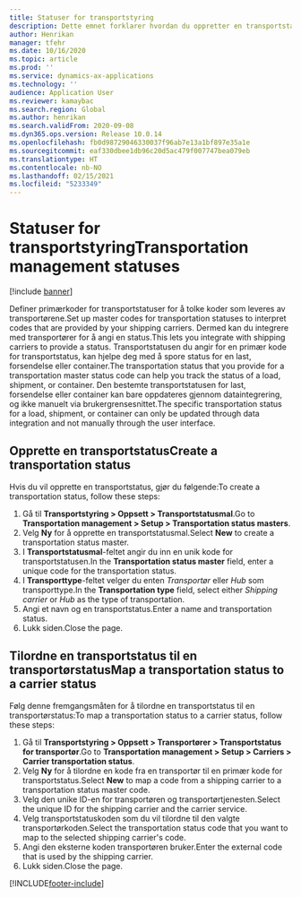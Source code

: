 ```yaml
---
title: Statuser for transportstyring
description: Dette emnet forklarer hvordan du oppretter en transportstatus og tilordner statusen til en transportørstatus.
author: Henrikan
manager: tfehr
ms.date: 10/16/2020
ms.topic: article
ms.prod: ''
ms.service: dynamics-ax-applications
ms.technology: ''
audience: Application User
ms.reviewer: kamaybac
ms.search.region: Global
ms.author: henrikan
ms.search.validFrom: 2020-09-08
ms.dyn365.ops.version: Release 10.0.14
ms.openlocfilehash: fb0d98729046330037f96ab7e13a1bf897e35a1e
ms.sourcegitcommit: eaf330dbee1db96c20d5ac479f007747bea079eb
ms.translationtype: HT
ms.contentlocale: nb-NO
ms.lasthandoff: 02/15/2021
ms.locfileid: "5233349"
---
```

# <a name="transportation-management-statuses"></a><span data-ttu-id="9c1d3-103">Statuser for transportstyring</span><span class="sxs-lookup"><span data-stu-id="9c1d3-103">Transportation management statuses</span></span>

[!include [banner](../includes/banner.md)]

<span data-ttu-id="9c1d3-104">Definer primærkoder for transportstatuser for å tolke koder som leveres av transportørene.</span><span class="sxs-lookup"><span data-stu-id="9c1d3-104">Set up master codes for transportation statuses to interpret codes that are provided by your shipping carriers.</span></span> <span data-ttu-id="9c1d3-105">Dermed kan du integrere med transportører for å angi en status.</span><span class="sxs-lookup"><span data-stu-id="9c1d3-105">This lets you integrate with shipping carriers to provide a status.</span></span> <span data-ttu-id="9c1d3-106">Transportstatusen du angir for en primær kode for transportstatus, kan hjelpe deg med å spore status for en last, forsendelse eller container.</span><span class="sxs-lookup"><span data-stu-id="9c1d3-106">The transportation status that you provide for a transportation master status code can help you track the status of a load, shipment, or container.</span></span> <span data-ttu-id="9c1d3-107">Den bestemte transportstatusen for last, forsendelse eller container kan bare oppdateres gjennom dataintegrering, og ikke manuelt via brukergrensesnittet.</span><span class="sxs-lookup"><span data-stu-id="9c1d3-107">The specific transportation status for a load, shipment, or container can only be updated through data integration and not manually through the user interface.</span></span>

## <a name="create-a-transportation-status"></a><span data-ttu-id="9c1d3-108">Opprette en transportstatus</span><span class="sxs-lookup"><span data-stu-id="9c1d3-108">Create a transportation status</span></span>

<span data-ttu-id="9c1d3-109">Hvis du vil opprette en transportstatus, gjør du følgende:</span><span class="sxs-lookup"><span data-stu-id="9c1d3-109">To create a transportation status, follow these steps:</span></span>

1. <span data-ttu-id="9c1d3-110">Gå til **Transportstyring \> Oppsett \> Transportstatusmal**.</span><span class="sxs-lookup"><span data-stu-id="9c1d3-110">Go to **Transportation management \> Setup \> Transportation status masters**.</span></span>
1. <span data-ttu-id="9c1d3-111">Velg **Ny** for å opprette en transportstatusmal.</span><span class="sxs-lookup"><span data-stu-id="9c1d3-111">Select **New** to create a transportation status master.</span></span>
1. <span data-ttu-id="9c1d3-112">I **Transportstatusmal**-feltet angir du inn en unik kode for transportstatusen.</span><span class="sxs-lookup"><span data-stu-id="9c1d3-112">In the **Transportation status master** field, enter a unique code for the transportation status.</span></span>
1. <span data-ttu-id="9c1d3-113">I **Transporttype**-feltet velger du enten *Transportør* eller *Hub* som transporttype.</span><span class="sxs-lookup"><span data-stu-id="9c1d3-113">In the **Transportation type** field, select either *Shipping carrier* or *Hub* as the type of transportation.</span></span>
1. <span data-ttu-id="9c1d3-114">Angi et navn og en transportstatus.</span><span class="sxs-lookup"><span data-stu-id="9c1d3-114">Enter a name and transportation status.</span></span>
1. <span data-ttu-id="9c1d3-115">Lukk siden.</span><span class="sxs-lookup"><span data-stu-id="9c1d3-115">Close the page.</span></span>

## <a name="map-a-transportation-status-to-a-carrier-status"></a><span data-ttu-id="9c1d3-116">Tilordne en transportstatus til en transportørstatus</span><span class="sxs-lookup"><span data-stu-id="9c1d3-116">Map a transportation status to a carrier status</span></span>

<span data-ttu-id="9c1d3-117">Følg denne fremgangsmåten for å tilordne en transportstatus til en transportørstatus:</span><span class="sxs-lookup"><span data-stu-id="9c1d3-117">To map a transportation status to a carrier status, follow these steps:</span></span>

1. <span data-ttu-id="9c1d3-118">Gå til **Transportstyring \> Oppsett \> Transportører \> Transportstatus for transportør**.</span><span class="sxs-lookup"><span data-stu-id="9c1d3-118">Go to **Transportation management \> Setup \> Carriers \> Carrier transportation status**.</span></span>
1. <span data-ttu-id="9c1d3-119">Velg **Ny** for å tilordne en kode fra en transportør til en primær kode for transportstatus.</span><span class="sxs-lookup"><span data-stu-id="9c1d3-119">Select **New** to map a code from a shipping carrier to a transportation status master code.</span></span>
1. <span data-ttu-id="9c1d3-120">Velg den unike ID-en for transportøren og transportørtjenesten.</span><span class="sxs-lookup"><span data-stu-id="9c1d3-120">Select the unique ID for the shipping carrier and the carrier service.</span></span>
1. <span data-ttu-id="9c1d3-121">Velg transportstatuskoden som du vil tilordne til den valgte transportørkoden.</span><span class="sxs-lookup"><span data-stu-id="9c1d3-121">Select the transportation status code that you want to map to the selected shipping carrier's code.</span></span>
1. <span data-ttu-id="9c1d3-122">Angi den eksterne koden transportøren bruker.</span><span class="sxs-lookup"><span data-stu-id="9c1d3-122">Enter the external code that is used by the shipping carrier.</span></span>
1. <span data-ttu-id="9c1d3-123">Lukk siden.</span><span class="sxs-lookup"><span data-stu-id="9c1d3-123">Close the page.</span></span>


[!INCLUDE[footer-include](../../includes/footer-banner.md)]